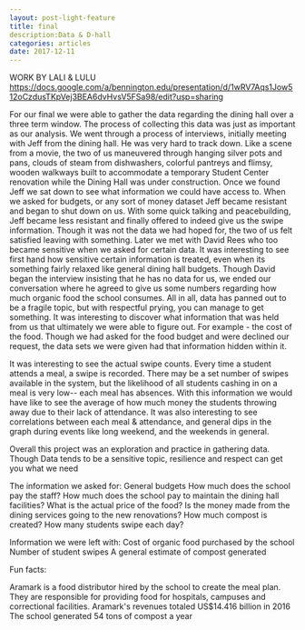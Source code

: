 ```yaml
---
layout: post-light-feature
title: final
description:Data & D-hall
categories: articles
date: 2017-12-11
---
```

 
 WORK BY LALI & LULU
 https://docs.google.com/a/bennington.edu/presentation/d/1wRV7Aqs1Jow512oCzdusTKpVej3BEA6dvHvsV5FSa98/edit?usp=sharing
 
For our final we were able to gather the data regarding the dining hall over a three term window. The process of collecting this data was just as important as our analysis. We went through a process of interviews, initially meeting with Jeff from the dining hall. He was very hard to track down. Like a scene from a movie, the two of us maneuvered through hanging silver pots and pans, clouds of steam from dishwashers, colorful pantreys and flimsy, wooden walkways built to accommodate a temporary Student Center renovation while the Dining Hall was under construction. Once we found Jeff we sat down to see what information we could have access to. When we asked for budgets, or any sort of money dataset Jeff became resistant and began to shut down on us. With some quick talking and peacebuilding, Jeff became less resistant and finally offered to indeed give us the swipe information. Though it was not the data we had hoped for, the two of us felt satisfied leaving with something. Later we met with David Rees who too became sensitive when we asked for certain data. It was interesting to see first hand how sensitive certain information is treated, even when its something fairly relaxed like general dining hall budgets. Though David began the interview insisting that he has no data for us, we ended our conversation where he agreed to give us some numbers regarding how much organic food the school consumes. All in all, data has panned out to be a fragile topic, but with respectful prying, you can manage to get something. 
It was interesting to discover what information that was held from us that ultimately we were able to figure out. For example - the cost of the food. Though we had asked for the food budget and were declined our request, the data sets we were given had that information hidden within it.

It was interesting to see the actual swipe counts. Every time a student attends a meal, a swipe is recorded. There may be a set number of swipes available in the system, but the likelihood of all students cashing in on a meal is very low-- each meal has absences. With this information we would have like to see the average of how much money the students throwing away due to their lack of attendance. It was also interesting to see correlations between each meal & attendance, and general dips in the graph during events like long weekend, and the weekends in general. 

Overall this project was an exploration and practice in gathering data. Though Data tends to be a sensitive topic, resilience and respect can get you what we need

The information we asked for:
General budgets 
How much does the school pay the staff? 
How much does the school pay to maintain the dining hall facilities?
What is the actual price of the food?
Is the money made from the dining services going to the new renovations?
How much compost is created?
How many students swipe each day?

Information we were left with:
Cost of organic food purchased by the school
Number of student swipes
A general estimate of compost generated

Fun facts:

Aramark is a food distributor hired by the school to create the meal plan. They are responsible for providing food for hospitals, campuses and correctional facilities. Aramark's revenues totaled US$14.416 billion in 2016
The school generated 54 tons of compost a year

